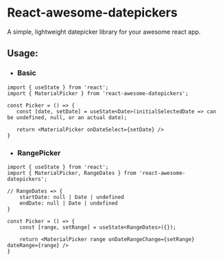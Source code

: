 # React-awesome-datepickers

A simple, lightweight datepicker library for your awesome react app.

## Usage:

- ### Basic
 ```
import { useState } from 'react';
import { MaterialPicker } from 'react-awesome-datepickers';

const Picker = () => {
    const [date, setDate] = useState<Date>(initialSelectedDate => can be undefined, null, or an actual date);
    
    return <MaterialPicker onDateSelect={setDate} />
}
```

- ### RangePicker
```
import { useState } from 'react';
import { MaterialPicker, RangeDates } from 'react-awesome-datepickers';

// RangeDates => {
    startDate: null | Date | undefined
    endDate: null | Date | undefined 
}

const Picker = () => {
    const [range, setRange] = useState<RangeDates>({});
    
    return <MaterialPicker range onDateRangeChange={setRange} dateRange={range} />
}
```
